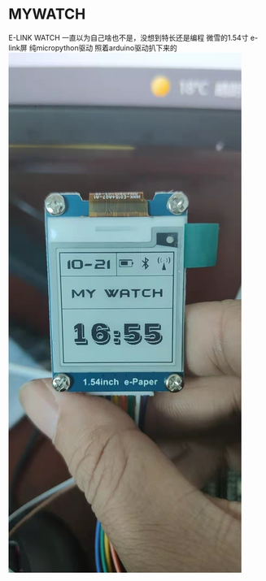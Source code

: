 # MYWATCH
E-LINK WATCH
一直以为自己啥也不是，没想到特长还是编程
微雪的1.54寸 e-link屏 纯micropython驱动 照着arduino驱动扒下来的
![image](https://github.com/jd3096-mpy/MYWATCH/blob/main/%E5%BE%AE%E4%BF%A1%E5%9B%BE%E7%89%87_20211028161341.jpg)
